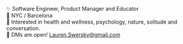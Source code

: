 ✨ Software Engineer, Product Manager and Educator </br>
📍 NYC / Barcelona </br>
💛 Interested in health and wellness, psychology, nature, solitude and conversation. </br>
🙏 DMs are open! Lauren.Swersky@gmail.com </br>

